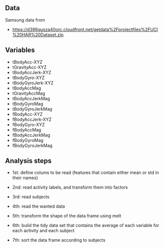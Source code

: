 ## Data

Samsung data from
* https://d396qusza40orc.cloudfront.net/getdata%2Fprojectfiles%2FUCI%20HAR%20Dataset.zip 

## Variables
* tBodyAcc-XYZ
* tGravityAcc-XYZ
* tBodyAccJerk-XYZ
* tBodyGyro-XYZ
* tBodyGyroJerk-XYZ
* tBodyAccMag
* tGravityAccMag
* tBodyAccJerkMag
* tBodyGyroMag
* tBodyGyroJerkMag
* fBodyAcc-XYZ
* fBodyAccJerk-XYZ
* fBodyGyro-XYZ
* fBodyAccMag
* fBodyAccJerkMag
* fBodyGyroMag
* fBodyGyroJerkMag

## Analysis steps
* 1st: define colums to be read (features that contain either mean or std in their names)

* 2nd: read activity labels, and transform them into factors
* 3rd: read subjects
* 4th: read the wanted data
* 5th: transform the shape of the data frame using melt
* 6th: bulid the tidy data set that contains the average of each variable for each activity and each subject
* 7th: sort the data frame according to subjects 

